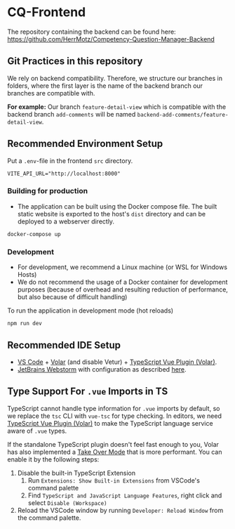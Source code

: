 # CQ-Frontend

The repository containing the backend can be found here:
https://github.com/HerrMotz/Competency-Question-Manager-Backend

## Git Practices in this repository
We rely on backend compatibility. Therefore, we structure our branches in folders, where
the first layer is the name of the backend branch our branches are compatible with.

**For example:**
Our branch `feature-detail-view` which is compatible with the backend branch `add-comments`
will be named `backend-add-comments/feature-detail-view`. 

## Recommended Environment Setup

Put a `.env`-file in the frontend `src` directory.

```env
VITE_API_URL="http://localhost:8000"
```

### Building for production
- The application can be built using the Docker compose file. The built static website is exported to the host's `dist` 
   directory and can be deployed to a webserver directly.

```shell
docker-compose up
```

### Development
- For development, we recommend a Linux machine (or WSL for Windows Hosts)
- We do not recommend the usage of a Docker container for development purposes (because of overhead and resulting 
   reduction of performance, but also because of difficult handling)

To run the application in development mode (hot reloads)
```shell
npm run dev
```

## Recommended IDE Setup

- [VS Code](https://code.visualstudio.com/) + [Volar](https://marketplace.visualstudio.com/items?itemName=Vue.volar) (and disable Vetur) + [TypeScript Vue Plugin (Volar)](https://marketplace.visualstudio.com/items?itemName=Vue.vscode-typescript-vue-plugin).
- [JetBrains Webstorm](https://www.jetbrains.com/webstorm/) with configuration as described [here](https://vuejs.org/guide/typescript/overview.html).

## Type Support For `.vue` Imports in TS

TypeScript cannot handle type information for `.vue` imports by default, so we replace the `tsc` CLI with `vue-tsc` for type checking. In editors, we need [TypeScript Vue Plugin (Volar)](https://marketplace.visualstudio.com/items?itemName=Vue.vscode-typescript-vue-plugin) to make the TypeScript language service aware of `.vue` types.

If the standalone TypeScript plugin doesn't feel fast enough to you, Volar has also implemented a [Take Over Mode](https://github.com/johnsoncodehk/volar/discussions/471#discussioncomment-1361669) that is more performant. You can enable it by the following steps:

1. Disable the built-in TypeScript Extension
   1. Run `Extensions: Show Built-in Extensions` from VSCode's command palette
   2. Find `TypeScript and JavaScript Language Features`, right click and select `Disable (Workspace)`
2. Reload the VSCode window by running `Developer: Reload Window` from the command palette.
